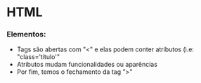# HTML

### Elementos:

- Tags são abertas com "<" e elas podem conter atributos (i.e: "class='título'"
- Atributos mudam funcionalidades ou aparências
- Por fim, temos o fechamento da tag ">"
